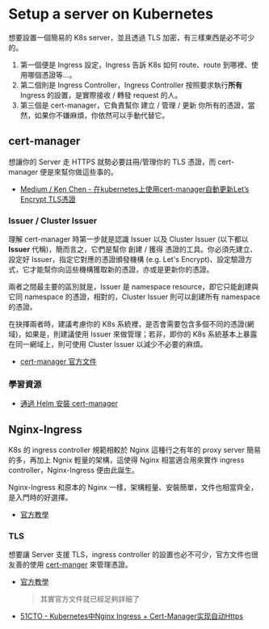 # Setup a server on Kubernetes
想要設置一個簡易的 K8s server，並且透過 TLS 加密，有三樣東西是必不可少的。

1. 第一個便是 Ingress 設定，Ingress 告訴 K8s 如何 route、route 到哪裡、使用哪個憑證等...。
2. 第二個則是 Ingress Controller，Ingress Controller 按照要求執行**所有** Ingress 的設置，是實際接收 / 轉發 request 的人。
3. 第三個是 cert-manager，它負責幫你 建立 / 管理 / 更新 你所有的憑證，當然，如果你不嫌麻煩，你依然可以手動代替它。

## cert-manager
想讓你的 Server 走 HTTPS 就勢必要註冊/管理你的 TLS 憑證，而 cert-manager 便是來幫你做這些事的。  

- [Medium / Ken Chen - 在kubernetes上使用cert-manager自動更新Let’s Encrypt TLS憑證][cert-manger-ken]

### Issuer / Cluster Issuer
理解 cert-manager 時第一步就是認識 Issuer 以及 Cluster Issuer (以下都以 **Issuer** 代稱)，簡而言之，它們是幫你 創建 / 獲得 憑證的工具。你必須先建立、設定好 Issuer，指定它對應的憑證頒發機構 (e.g. Let's Encrypt)、設定驗證方式，它才能幫你向這些機構獲取新的憑證，亦或是更新你的憑證。

兩者之間最主要的區別就是，Issuer 是 namespace resource，即它只能創建與它同 namespace 的憑證，相對的，Cluster Issuer 則可以創建所有 namespace 的憑證。

在抉擇兩者時，建議考慮你的 K8s 系統裡，是否會需要包含多個不同的憑證(網域)，如果是，則建議使用 Issuer 來做管理；若非，即你的 K8s 系統基本上暴露在同一網域上，則可使用 Cluster Issuer 以減少不必要的麻煩。
- [cert-manager 官方文件][cert-manager-docs]

### 學習資源
- [通過 Helm 安裝 cert-manager][cert-manager-helm]

## Nginx-Ingress
K8s 的 ingress controller 規範相較於 Nginx 這種行之有年的 proxy server 簡易的多，再加上 Ngnix 輕量的架構，這使得 Nginx 相當適合用來實作 ingress controller，Nginx-Ingress 便由此誕生。

Nginx-Ingress 和原本的 Nginx 一樣，架構輕量、安裝簡單，文件也相當齊全，是入門時的好選擇。
- [官方教學][ingress-nginx-guide]

### TLS
想要讓 Server 支援 TLS，ingress controller 的設置也必不可少，官方文件也很友善的使用 [cert-manger](#cert-manager) 來管理憑證。
- [官方教學][ingress-nginx-tls]
  > 其實官方文件就已經足夠詳細了
- [51CTO - Kubernetes中Nginx Ingress + Cert-Manager实现自动Https][ingress-nginx-51cto]

[cert-manger-ken]: https://medium.com/@kenchen_57904/%E5%9C%A8kubernetes%E4%B8%8A%E4%BD%BF%E7%94%A8cert-manager%E8%87%AA%E5%8B%95%E6%9B%B4%E6%96%B0lets-encrypt-tls%E6%86%91%E8%AD%89-834b65d43c96 "Medium/Ken Chen"
[ingress-nginx-guide]: https://kubernetes.github.io/ingress-nginx/user-guide/nginx-configuration/ "kubernetes.github.io/user-guide"
[ingress-nginx-tls]: https://kubernetes.github.io/ingress-nginx/user-guide/tls/ "kubernetes.github.io/ingress-nginx/tls"
[ingress-nginx-51cto]: https://www.51cto.com/article/718190.html "51cto.com/Nginx Ingress + Cert-Manager"
[cert-manager-docs]: https://cert-manager.io/docs/configuration/acme/ "cert-manger.io/docs/acme"
[cert-manager-helm]: https://cert-manager.io/docs/installation/helm/ "cert-manager.io/docs/helm"